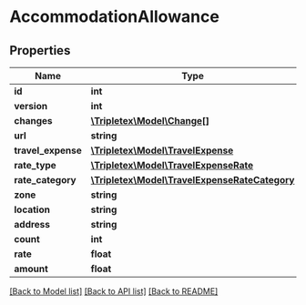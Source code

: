 # AccommodationAllowance

## Properties
Name | Type | Description | Notes
------------ | ------------- | ------------- | -------------
**id** | **int** |  | [optional] 
**version** | **int** |  | [optional] 
**changes** | [**\Tripletex\Model\Change[]**](Change.md) |  | [optional] 
**url** | **string** |  | [optional] 
**travel_expense** | [**\Tripletex\Model\TravelExpense**](TravelExpense.md) |  | [optional] 
**rate_type** | [**\Tripletex\Model\TravelExpenseRate**](TravelExpenseRate.md) |  | [optional] 
**rate_category** | [**\Tripletex\Model\TravelExpenseRateCategory**](TravelExpenseRateCategory.md) |  | [optional] 
**zone** | **string** |  | [optional] 
**location** | **string** |  | 
**address** | **string** |  | [optional] 
**count** | **int** |  | [optional] 
**rate** | **float** |  | [optional] 
**amount** | **float** |  | [optional] 

[[Back to Model list]](../../README.md#documentation-for-models) [[Back to API list]](../../README.md#documentation-for-api-endpoints) [[Back to README]](../../README.md)

